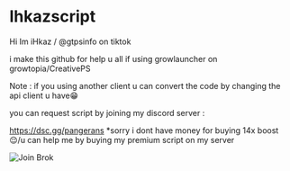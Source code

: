 # Ihkazscript
Hi Im iHkaz / @gtpsinfo on tiktok 

i make this github for help u all if using growlauncher on growtopia/CreativePS

Note : if you using another client u can convert the code by changing the api client u have😁

you can request script by joining my discord server :

https://dsc.gg/pangerans
*sorry i dont have money for buying 14x boost😌/u can help me by buying my premium script on my server

![Join Brok](http://invidget.switchblade.xyz/EqzpMpkp3b)

